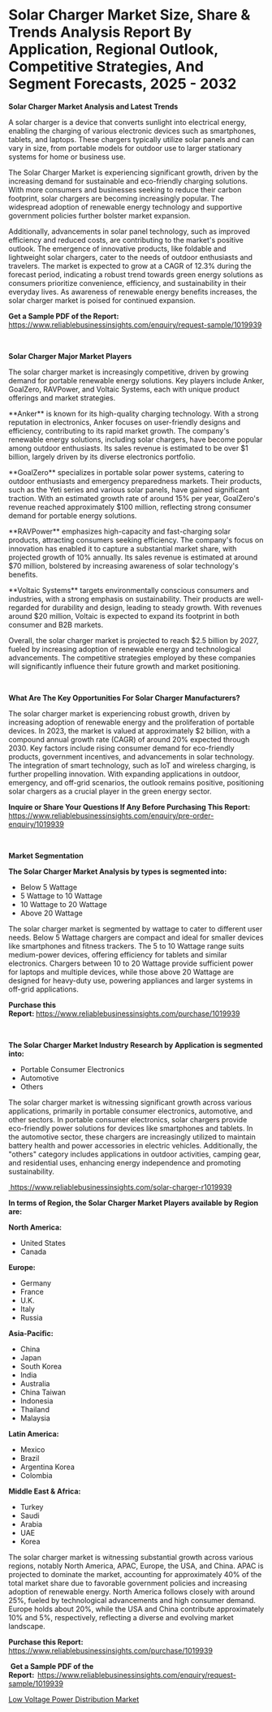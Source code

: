 <p><h1>Solar Charger Market Size, Share & Trends Analysis Report By Application, Regional Outlook, Competitive Strategies, And Segment Forecasts, 2025 - 2032</h1></p><p><strong>Solar Charger Market Analysis and Latest Trends</strong></p>
<p><p>A solar charger is a device that converts sunlight into electrical energy, enabling the charging of various electronic devices such as smartphones, tablets, and laptops. These chargers typically utilize solar panels and can vary in size, from portable models for outdoor use to larger stationary systems for home or business use. </p><p>The Solar Charger Market is experiencing significant growth, driven by the increasing demand for sustainable and eco-friendly charging solutions. With more consumers and businesses seeking to reduce their carbon footprint, solar chargers are becoming increasingly popular. The widespread adoption of renewable energy technology and supportive government policies further bolster market expansion. </p><p>Additionally, advancements in solar panel technology, such as improved efficiency and reduced costs, are contributing to the market's positive outlook. The emergence of innovative products, like foldable and lightweight solar chargers, cater to the needs of outdoor enthusiasts and travelers. The market is expected to grow at a CAGR of 12.3% during the forecast period, indicating a robust trend towards green energy solutions as consumers prioritize convenience, efficiency, and sustainability in their everyday lives. As awareness of renewable energy benefits increases, the solar charger market is poised for continued expansion.</p></p>
<p><strong>Get a Sample PDF of the Report:&nbsp;</strong> <a href="https://www.reliablebusinessinsights.com/enquiry/request-sample/1019939?utm_campaign=2768&utm_medium=2&utm_source=Github&utm_content=ia&utm_term=07042025&utm_id=solar-charger">https://www.reliablebusinessinsights.com/enquiry/request-sample/1019939</a></p>
<p>&nbsp;</p>
<p><strong>Solar Charger Major Market Players</strong></p>
<p><p>The solar charger market is increasingly competitive, driven by growing demand for portable renewable energy solutions. Key players include Anker, GoalZero, RAVPower, and Voltaic Systems, each with unique product offerings and market strategies.</p><p>**Anker** is known for its high-quality charging technology. With a strong reputation in electronics, Anker focuses on user-friendly designs and efficiency, contributing to its rapid market growth. The company's renewable energy solutions, including solar chargers, have become popular among outdoor enthusiasts. Its sales revenue is estimated to be over $1 billion, largely driven by its diverse electronics portfolio.</p><p>**GoalZero** specializes in portable solar power systems, catering to outdoor enthusiasts and emergency preparedness markets. Their products, such as the Yeti series and various solar panels, have gained significant traction. With an estimated growth rate of around 15% per year, GoalZero's revenue reached approximately $100 million, reflecting strong consumer demand for portable energy solutions.</p><p>**RAVPower** emphasizes high-capacity and fast-charging solar products, attracting consumers seeking efficiency. The company's focus on innovation has enabled it to capture a substantial market share, with projected growth of 10% annually. Its sales revenue is estimated at around $70 million, bolstered by increasing awareness of solar technology's benefits.</p><p>**Voltaic Systems** targets environmentally conscious consumers and industries, with a strong emphasis on sustainability. Their products are well-regarded for durability and design, leading to steady growth. With revenues around $20 million, Voltaic is expected to expand its footprint in both consumer and B2B markets.</p><p>Overall, the solar charger market is projected to reach $2.5 billion by 2027, fueled by increasing adoption of renewable energy and technological advancements. The competitive strategies employed by these companies will significantly influence their future growth and market positioning.</p></p>
<p>&nbsp;</p>
<p><strong>What Are The Key Opportunities For Solar Charger Manufacturers?</strong></p>
<p><p>The solar charger market is experiencing robust growth, driven by increasing adoption of renewable energy and the proliferation of portable devices. In 2023, the market is valued at approximately $2 billion, with a compound annual growth rate (CAGR) of around 20% expected through 2030. Key factors include rising consumer demand for eco-friendly products, government incentives, and advancements in solar technology. The integration of smart technology, such as IoT and wireless charging, is further propelling innovation. With expanding applications in outdoor, emergency, and off-grid scenarios, the outlook remains positive, positioning solar chargers as a crucial player in the green energy sector.</p></p>
<p><strong>Inquire or Share Your Questions If Any Before Purchasing This Report:</strong> <a href="https://www.reliablebusinessinsights.com/enquiry/pre-order-enquiry/1019939?utm_campaign=2768&utm_medium=2&utm_source=Github&utm_content=ia&utm_term=07042025&utm_id=solar-charger">https://www.reliablebusinessinsights.com/enquiry/pre-order-enquiry/1019939</a></p>
<p>&nbsp;</p>
<p><strong>Market Segmentation</strong></p>
<p><strong>The Solar Charger Market Analysis by types is segmented into:</strong></p>
<p><ul><li>Below 5 Wattage</li><li>5 Wattage to 10 Wattage</li><li>10 Wattage to 20 Wattage</li><li>Above 20 Wattage</li></ul></p>
<p><p>The solar charger market is segmented by wattage to cater to different user needs. Below 5 Wattage chargers are compact and ideal for smaller devices like smartphones and fitness trackers. The 5 to 10 Wattage range suits medium-power devices, offering efficiency for tablets and similar electronics. Chargers between 10 to 20 Wattage provide sufficient power for laptops and multiple devices, while those above 20 Wattage are designed for heavy-duty use, powering appliances and larger systems in off-grid applications.</p></p>
<p><strong>Purchase this Report:&nbsp;</strong><a href="https://www.reliablebusinessinsights.com/purchase/1019939?utm_campaign=2768&utm_medium=2&utm_source=Github&utm_content=ia&utm_term=07042025&utm_id=solar-charger">https://www.reliablebusinessinsights.com/purchase/1019939</a></p>
<p>&nbsp;</p>
<p><strong>The Solar Charger Market Industry Research by Application is segmented into:</strong></p>
<p><ul><li>Portable Consumer Electronics</li><li>Automotive</li><li>Others</li></ul></p>
<p><p>The solar charger market is witnessing significant growth across various applications, primarily in portable consumer electronics, automotive, and other sectors. In portable consumer electronics, solar chargers provide eco-friendly power solutions for devices like smartphones and tablets. In the automotive sector, these chargers are increasingly utilized to maintain battery health and power accessories in electric vehicles. Additionally, the "others" category includes applications in outdoor activities, camping gear, and residential uses, enhancing energy independence and promoting sustainability.</p></p>
<p><a href="https://www.reliablebusinessinsights.com/solar-charger-r1019939?utm_campaign=2768&utm_medium=2&utm_source=Github&utm_content=ia&utm_term=07042025&utm_id=solar-charger">&nbsp;https://www.reliablebusinessinsights.com/solar-charger-r1019939</a></p>
<p><strong>In terms of Region, the Solar Charger Market Players available by Region are:</strong></p>
<p>
    <p> <strong> North America: </strong>
        <ul>
            <li>United States</li>
            <li>Canada</li>
        </ul>
        </p> 
    <p> <strong> Europe: </strong>
        <ul>
            <li>Germany</li>
            <li>France</li>
            <li>U.K.</li>
            <li>Italy</li>
            <li>Russia</li>
        </ul>
        </p> 
    <p> <strong> Asia-Pacific: </strong>
        <ul>
            <li>China</li>
            <li>Japan</li>
            <li>South Korea</li>
            <li>India</li>
            <li>Australia</li>
            <li>China Taiwan</li>
            <li>Indonesia</li>
            <li>Thailand</li>
            <li>Malaysia</li>
        </ul>
        </p> 
    <p> <strong> Latin America: </strong>
        <ul>
            <li>Mexico</li>
            <li>Brazil</li>
            <li>Argentina Korea</li>
            <li>Colombia</li>
        </ul>
        </p> 
    <p> <strong> Middle East & Africa: </strong>
        <ul>
            <li>Turkey</li>
            <li>Saudi</li>
            <li>Arabia</li>
            <li>UAE</li>
            <li>Korea</li>
        </ul>
    </p>
    </p>
<p><p>The solar charger market is witnessing substantial growth across various regions, notably North America, APAC, Europe, the USA, and China. APAC is projected to dominate the market, accounting for approximately 40% of the total market share due to favorable government policies and increasing adoption of renewable energy. North America follows closely with around 25%, fueled by technological advancements and high consumer demand. Europe holds about 20%, while the USA and China contribute approximately 10% and 5%, respectively, reflecting a diverse and evolving market landscape.</p></p>
<p><strong>Purchase this Report: </strong><a href="https://www.reliablebusinessinsights.com/purchase/1019939?utm_campaign=2768&utm_medium=2&utm_source=Github&utm_content=ia&utm_term=07042025&utm_id=solar-charger">https://www.reliablebusinessinsights.com/purchase/1019939</a></p>
<p>&nbsp;<strong>Get a Sample PDF of the Report:&nbsp;&nbsp;</strong><a href="https://www.reliablebusinessinsights.com/enquiry/request-sample/1019939?utm_campaign=2768&utm_medium=2&utm_source=Github&utm_content=ia&utm_term=07042025&utm_id=solar-charger">https://www.reliablebusinessinsights.com/enquiry/request-sample/1019939</a></p>
<p><strong></strong></p>
<p><p><a href="https://github.com/ezahdyre/Market-Research-Report-List-1/blob/main/low-voltage-power-distribution-market.md?utm_campaign=2768&utm_medium=2&utm_source=Github&utm_content=ia&utm_term=07042025&utm_id=solar-charger">Low Voltage Power Distribution Market</a></p></p>